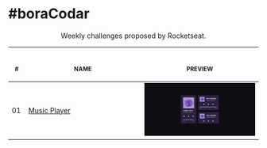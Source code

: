 # #boraCodar

<p align="center">
    Weekly challenges proposed by Rocketseat. <br>

   <table>
    <thead>
        <tr>
            <th align="center">
                <img width="20" height="1"> 
                <p>
                    <small>#</small>
                </p>
            </th>
            <th align="center">
                <img width="300" height="1"> 
                <p> 
                    <small>
                        NAME
                    </small>
                </p>
            </th>
            <th align="center">
                <img width="201" height="1">
                <p align="center"> 
                    <small>
                    PREVIEW
                    </small>
                </p>
            </th>
        </tr>
    </thead>
    <tbody>
        <tr>
          <td>01</td>
          <td>
            <a href="01">Music Player </a>
          </td>
          <td align="center">
           <a href="https://lucazcruz.github.io/bora-codar-challenges/music-player-main/"><img width="300px" src="./music-player/screenshot.png" /></a>
          </td>
        </tr>
    </tbody>
</table></p>
